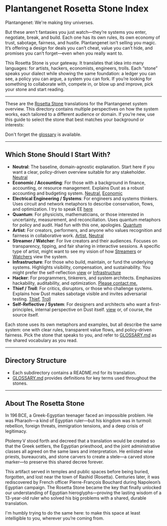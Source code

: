 # Plantangenet Rosetta Stone Index

Plantangenet: We're making tiny universes.

But these aren’t fantasies you just watch—they’re systems you enter, negotiate, break, and build. Each one has its own rules, its own economy of trust, sabotage, fairness, and hustle. Plantangenet isn’t selling you magic. It’s offering a design for deals you can’t cheat, value you can’t hide, and promises you can’t forget—even when you really want to.

This Rosetta Stone is your gateway. It translates that idea into many languages: for artists, hackers, economists, engineers, trolls. Each “stone” speaks your dialect while showing the same foundation: a ledger you can see, a policy you can argue, a system you can fork. If you’re looking for something to collaborate with, compete in, or blow up and improve, pick your stone and start reading.

---

These are the [Rosetta Stone](#about-the-rosetta-stone) translations for the Plantangenet system overview. This directory contains multiple perspectives on how the system works, each tailored to a different audience or domain. If you’re new, use this guide to select the stone that best matches your background or interests:

Don't forget the [glossary](./GLOSSARY.md) is available.

---

## Which Stone Should I Start With?

- **Neutral**: The baseline, domain-agnostic explanation. Start here if you want a clear, policy-driven overview suitable for any stakeholder. [Neutral](neutral/README.md)
- **Economic / Accounting**: For those with a background in finance, accounting, or resource management. Explains Dust as a robust accounting and budgeting system. [Neutral](neutral/README.md), [Economic](economics/README.md)
- **Electrical Engineering / Systems**: For engineers and systems thinkers. Uses circuit and network metaphors to describe conservation, flows, and optimization. I try to speak EE [here](ee/README.md)
- **Quantum**: For physicists, mathematicians, or those interested in uncertainty, measurement, and reconciliation. Uses quantum metaphors for policy and audit. Had fun with this one, apologies.  [Quantum](quantum/README.md)
- **Artist**: For creators, performers, and anyone who values recognition and fairness in collaborative work. [Artist](artist/README.md), [Neutral](neutral/README.md)
- **Streamer / Watcher**: For live creators and their audiences. Focuses on transparency, tipping, and fair sharing in interactive sessions. A specific type of artist, might want to see my vision of how [Streamers](streamers/README.md) or [Watchers](watchers/README.md) view the system.
- **Infrastructure**: For those who build, maintain, or fund the underlying systems. Highlights visibility, compensation, and sustainability. You might prefer the self-reflection [view](system/README.md) or [Infrastructure](infrastructure/README.md)
- **Hacker**: For programmers, tinkerers, and system architects. Emphasizes hackability, auditability, and optimization. [Please contact me.](hackers/README.md)
- **Thief / Troll**: For critics, disruptors, or those who challenge systems. Explains how Dust makes sabotage visible and invites adversarial testing. [Thief](thief/README.md), [Troll](trolls/README.md)
- **Self-Reflective / System**: For designers and architects who want a first-principles, internal perspective on Dust itself. [view](system/README.md) or, of course, the source itself.

Each stone uses its own metaphors and examples, but all describe the same system: one with clear rules, transparent value flows, and policy-driven fairness. Pick the stone that speaks to you, and refer to [GLOSSARY.md](./GLOSSARY.md) as the shared vocabulary as you read.

---

## Directory Structure

- Each subdirectory contains a README.md for its translation.
- [GLOSSARY.md](./GLOSSARY.md) provides definitions for key terms used throughout the stones.

---

## About The Rosetta Stone

In 196 BCE, a Greek-Egyptian teenager faced an impossible problem. He was Pharaoh—a kind of Egyptian ruler—but his kingdom was in turmoil: rebellion, foreign threats, immigration tensions, and a deep crisis of legitimacy.

Ptolemy V stood forth and decreed that a translation would be created so that the Greek settlers, the Egyptian priesthood, and the joint administrative classes all agreed on the same laws and interpretation. He enlisted wise priests, bureaucrats, and stone carvers to create a stele—a carved stone marker—to preserve this shared decree forever.

This artifact served in temples and public spaces before being buried, forgotten, and lost near the town of Rashid (Rosetta). Centuries later, it was rediscovered by French officer Pierre-François Bouchard during Napoleon’s Egyptian campaign. The Rosetta Stone became the key that finally unlocked our understanding of Egyptian hieroglyphs—proving the lasting wisdom of a 13-year-old ruler who solved his big problems with a shared, durable translation.

I'm humbly trying to do the same here: to make this space at least intelligible to you, wherever you’re coming from.